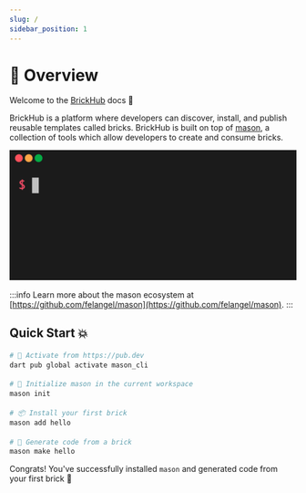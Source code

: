 ```yaml
---
slug: /
sidebar_position: 1
---
```


# 🚀 Overview

Welcome to the [BrickHub][brickhub_link] docs 👋

BrickHub is a platform where developers can discover, install, and publish reusable templates called bricks. BrickHub is built on top of [mason][mason_link], a collection of tools which allow developers to create and consume bricks.

![Mason Demo][mason_demo]

:::info
Learn more about the mason ecosystem at [https://github.com/felangel/mason](https://github.com/felangel/mason).
:::

## Quick Start 💥

```sh
# 🎯 Activate from https://pub.dev
dart pub global activate mason_cli

# 📁 Initialize mason in the current workspace
mason init

# 📦 Install your first brick
mason add hello

# 🚧 Generate code from a brick
mason make hello
```

Congrats! You've successfully installed `mason` and generated code from your first brick 🎉

[brickhub_link]: https://brickhub.dev
[mason_demo]: /img/mason_demo.gif
[mason_link]: https://github.com/felangel/mason
